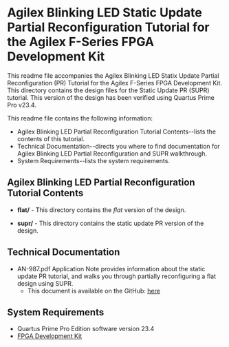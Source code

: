 # Agilex Blinking LED Static Update Partial Reconfiguration Tutorial for the Agilex F-Series FPGA Development Kit

This readme file accompanies the Agilex Blinking LED Statix Update Partial Reconfiguration (PR) Tutorial for the Agilex F-Series FPGA Development Kit. This directory contains the design files for the Static Update PR (SUPR) tutorial. This version of the design has been verified using Quartus Prime Pro v23.4.

This readme file contains the following information:

*  Agilex Blinking LED Partial Reconfiguration Tutorial Contents--lists the contents of this tutorial.
*  Technical Documentation--directs you where to find documentation for Agilex Blinking LED Partial Reconfiguration and SUPR walkthrough.
*  System Requirements--lists the system requirements.

## Agilex Blinking LED Partial Reconfiguration Tutorial Contents

*  **flat/** - This directory contains the *flat* version of the design.

*  **supr/** - This directory contains the static update PR version of the design.

## Technical Documentation

*  AN-987.pdf Application Note provides information about the static update PR tutorial, and walks you through partially reconfiguring a flat design using SUPR.
   *  This document is available on the GitHub: [here](AN-987.pdf)

## System Requirements

*  Quartus Prime Pro Edition software version 23.4
*  [FPGA Development Kit](https://www.intel.com/content/www/us/en/products/details/fpga/development-kits/agilex.html)

